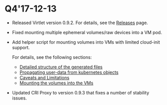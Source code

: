 # Q4'17-12-13

* Released Virtlet version 0.9.2. For details, see the
  [Releases](https://github.com/Mirantis/virtlet/releases/tag/v0.9.2) page.
* Fixed mounting multiple ephemeral volumes/raw devices into a VM pod.
* Add helper script for mounting volumes into VMs with limited
  cloud-init support.

  For details, see the following sections:

  * [Detailed structure of the generated files](../cloud-init-data-generation.md#detailed-structure-of-the-generated-files)
  * [Propagating user-data from kubernetes objects](../cloud-init-data-generation.md#propagating-user-data-from-kubernetes-objects)
  * [Caveats and Limitations](../volumes.md#caveats-and-limitations)
  * [Mounting the volumes into the VMs](../volumes.md#mounting-the-volumes-into-the-vms)

* Updated CRI Proxy to version 0.9.3 that fixes a number of stability issues.
